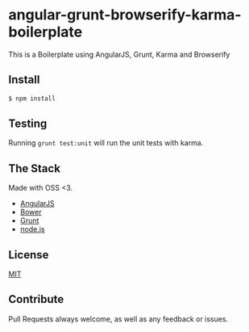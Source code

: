# angular-grunt-browserify-karma-boilerplate

This is a Boilerplate using AngularJS, Grunt, Karma and Browserify

## Install

```sh
$ npm install
```

## Testing

Running `grunt test:unit` will run the unit tests with karma.

## The Stack
Made with OSS <3.

- [AngularJS](https://angularjs.org)
- [Bower](http://bower.io)
- [Grunt](http://gruntjs.com/)
- [node.js](http://nodejs.org)

## License

[MIT](LICENSE)

## Contribute
Pull Requests always welcome, as well as any feedback or issues.